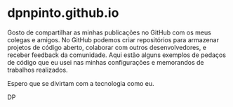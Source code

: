 # dpnpinto.github.io

Gosto de compartilhar as minhas publicações no GitHub com os meus colegas e amigos. No GitHub podemos criar repositórios para armazenar projetos de código aberto, colaborar com outros desenvolvedores, e receber feedback da comunidade.
Aqui estão alguns exemplos de pedaços de código que eu usei nas minhas configurações e memorandos de trabalhos realizados.

Espero que se divirtam com a tecnologia como eu.

DP
